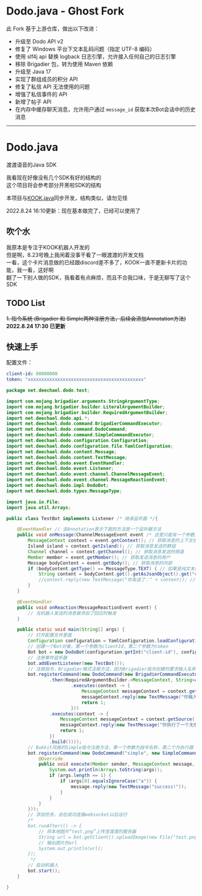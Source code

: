 # Dodo.java - Ghost Fork

此 Fork 基于上游仓库，做出以下改进：

* 升级至 Dodo API v2
* 修复了 Windows 平台下文本乱码问题（指定 UTF-8 编码）
* 使用 slf4j api 替换 logback 日志引擎，允许接入任何自己的日志引擎
* 移除 Brigadier 包，转为使用 Maven 依赖
* 升级至 Java 17
* 实现了群组成员的积分 API
* 修复了私信 API 无法使用的问题
* 增强了私信事件的 API
* 新增了帖子 API
* 在内存中缓存聊天消息，允许用户通过 `message_id` 获取本次Bot会话中的历史消息

---

# Dodo.java
渡渡语音的Java SDK

我看现在好像没有几个SDK有好的结构的\
这个项目将会参考部分开黑啦SDK的结构

本项目与[KOOK.java](https://www.github.com/DeeChael/KOOK.java)同步开发，结构类似，请勿见怪

2022.8.24 16:10更新：现在基本做完了，已经可以使用了

## 吹个水
我原本是专注于KOOK机器人开发的\
但是啊，8.23号晚上我闲着没事干看了一眼渡渡的开发文档\
一看，这个卡片消息做的已经跟discord差不多了，KOOK一直不更新卡片的功能，我一看，这好啊\
翻了一下别人做的SDK，我看着有点麻烦，而且不合我口味，于是无聊写了这个SDK

## TODO List
~~1. 指令系统 (Brigadier 和 Simple两种注册方法，后续会添加Annotation方法)~~  **2022.8.24 17:30 已更新**

## 快速上手
配置文件：
```yaml
client-id: 00000000
token: "xxxxxxxxxxxxxxxxxxxxxxxxxxxxxxxxxxxxxxxxxxx"
```
```java
package net.deechael.dodo.test;

import com.mojang.brigadier.arguments.StringArgumentType;
import com.mojang.brigadier.builder.LiteralArgumentBuilder;
import com.mojang.brigadier.builder.RequiredArgumentBuilder;
import net.deechael.dodo.api.*;
import net.deechael.dodo.command.BrigadierCommandExecutor;
import net.deechael.dodo.command.DodoCommand;
import net.deechael.dodo.command.SimpleCommandExecutor;
import net.deechael.dodo.configuration.Configuration;
import net.deechael.dodo.configuration.file.YamlConfiguration;
import net.deechael.dodo.content.Message;
import net.deechael.dodo.content.TextMessage;
import net.deechael.dodo.event.EventHandler;
import net.deechael.dodo.event.Listener;
import net.deechael.dodo.event.channel.ChannelMessageEvent;
import net.deechael.dodo.event.channel.MessageReactionEvent;
import net.deechael.dodo.impl.DodoBot;
import net.deechael.dodo.types.MessageType;

import java.io.File;
import java.util.Arrays;

public class TestBot implements Listener /* 继承监听器 */{

    @EventHandler // 该Annotation表示下面的方法是一个监听器方法
    public void onMessage(ChannelMessageEvent event /* 这里只能有一个参数，并且是一个Event */) {
        MessageContext context = event.getContext(); // 获取消息的上下文信息
        Island island = context.getIsland(); // 获取消息发送的群组
        Channel channel = context.getChannel(); // 获取消息发送的频道
        Member member = event.getMember(); // 获取发送消息的用户
        Message bodyContent = event.getBody(); // 获取消息的内容
        if (bodyContent.getType() == MessageType.TEXT) { // 如果是纯文本内容
            String content = bodyContent.get().getAsJsonObject().get("content").getAsString(); // 通过Gson库获得消息的纯文本内容
            //context.reply(new TextMessage("你发送了：" + content)); // 回复用户一个纯文本内容
        }
    }

    @EventHandler
    public void onReaction(MessageReactionEvent event) {
        // 当机器人发送的消息被添加了回应时触发
    }

    public static void main(String[] args) {
        // 打开配置文件里面
        Configuration configuration = YamlConfiguration.loadConfiguration(new File("test-config.yml"));
        // 创建一个Bot对象，第一个参数为clientId，第二个参数为token
        Bot bot = new DodoBot(configuration.getInt("client-id"), configuration.getString("token"));
        // 注册事件监听器
        bot.addEventListener(new TestBot());
        // 注册指令，Brigadier格式注册方法，因为Brigadier指令创建时要求输入名称，所以只需要传入一个执行器即可
        bot.registerCommand(new DodoCommand(new BrigadierCommandExecutor(LiteralArgumentBuilder.<MessageContext>literal("brigadier")
                .then(RequiredArgumentBuilder.<MessageContext, String>argument("name", StringArgumentType.string())
                        .executes(context -> {
                            MessageContext messageContext = context.getSource();
                            messageContext.reply(new TextMessage("你输入了一个参数：" + StringArgumentType.getString(context, "name")));
                            return 1;
                        }))
                .executes(context -> {
                    MessageContext messageContext = context.getSource();
                    messageContext.reply(new TextMessage("你执行了一个无参指令"));
                    return 1;
                })
                .build())));
        // Bukkit风格的Simple指令注册方法，第一个参数为指令名称，第二个为执行器
        bot.registerCommand(new DodoCommand("simple", new SimpleCommandExecutor() {
            @Override
            public void execute(Member sender, MessageContext message, String[] args) {
                System.out.println(Arrays.toString(args));
                if (args.length == 1) {
                    if (args[0].equalsIgnoreCase("a")) {
                        message.reply(new TextMessage("success!"));
                    }
                }
            }
        }));
        // 添加任务，会在成功连接websocket以后运行
        /*
        bot.runAfter(() -> {
            // 将本地图片“test.png”上传至渡渡的服务器
            String url = bot.getClient().uploadImage(new File("test.png"));
            // 输出图片的url
            System.out.println(url);
        });
         */
        // 启动机器人
        bot.start();
    }

}

```